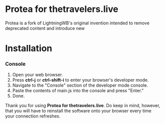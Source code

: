 # Protea for thetravelers.live

Protea is a fork of LightningWB's original invention intended to remove deprecated content and introduce new

# Installation

### Console
1. Open your web browser.
2. Press **ctrl-j** or **ctrl-shift-i** to enter your browser's developer mode.
3. Navigate to the "Console" section of the developer mode console.
4. Paste the contents of main.js into the console and press "Enter."
5. Done.

Thank you for using **Protea for thetravelers.live**. Do keep in mind, however, that you will have to reinstall the software onto your browser every time your connection refreshes.
